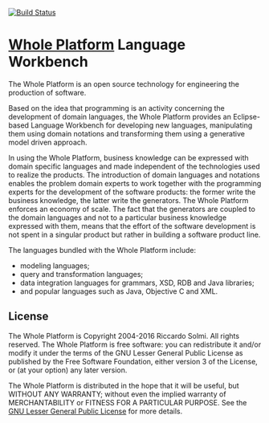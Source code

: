 [![Build Status](https://codeship.com/projects/94cb74b0-b878-0133-7bf0-760ebe6d65b0/status?branch=master)](https://codeship.com/projects/135142)

[Whole Platform](http://wholeplatform.com) Language Workbench
=============================================================

The Whole Platform is an open source technology for engineering the production of software.

Based on the idea that programming is an activity concerning the development of domain languages, the Whole Platform provides an Eclipse-based Language Workbench for developing new languages, manipulating them using domain notations and transforming them using a generative model driven approach.

In using the Whole Platform, business knowledge can be expressed with domain specific languages and made independent of the technologies used to realize the products.
The introduction of domain languages and notations enables the problem domain experts to work together with the programming experts for the development of the software products: the former write the business knowledge, the latter write the generators.
The Whole Platform enforces an economy of scale. The fact that the generators are coupled to the domain languages and not to a particular business knowledge expressed with them, means that the effort of the software development is not spent in a singular product but rather in building a software product line.

The languages bundled with the Whole Platform include:
* modeling languages;
* query and transformation languages;
* data integration languages for grammars, XSD, RDB and Java libraries;
* and popular languages such as Java, Objective C and XML.


## License

The Whole Platform is Copyright 2004-2016 Riccardo Solmi.
All rights reserved.
The Whole Platform is free software: you can redistribute it and/or modify
it under the terms of the GNU Lesser General Public License as published
by the Free Software Foundation, either version 3 of the License, or
(at your option) any later version.

The Whole Platform is distributed in the hope that it will be useful, but
WITHOUT ANY WARRANTY; without even the implied warranty of MERCHANTABILITY
or FITNESS FOR A PARTICULAR PURPOSE.
See the [GNU Lesser General Public License](http://www.gnu.org/licenses/lgpl.txt) for more details.
